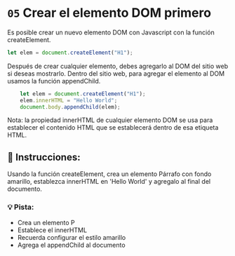 # `05` Crear el elemento DOM primero

Es posible crear un nuevo elemento DOM con Javascript con la función createElement.
```js
let elem = document.createElement("H1");
```

Después de crear cualquier elemento, debes agregarlo al DOM del sitio web si deseas mostrarlo. Dentro del sitio web, para agregar el elemento al DOM usamos la función appendChild.

```js
    let elem = document.createElement("H1");
    elem.innerHTML = "Hello World";
    document.body.appendChild(elem);
```

Nota: la propiedad innerHTML de cualquier elemento DOM se usa para establecer el contenido HTML que se establecerá dentro de esa etiqueta HTML.


## 📝 Instrucciones:

Usando la función createElement, crea un elemento Párrafo con fondo amarillo, establezca innerHTML en 'Hello World' y agregalo al final del documento.

### 💡 Pista:
- Crea un elemento P
- Establece el innerHTML
- Recuerda configurar el estilo amarillo
- Agrega el appendChild al documento